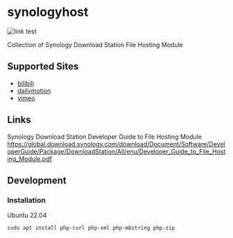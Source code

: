 # synologyhost

![link test](https://github.com/franklai/synologyhost/workflows/CI/badge.svg)

Collection of Synology Download Station File Hosting Module

## Supported Sites
* [bilibili](https://www.bilibili.com)
* [dailymotion](https://dailymotion.com)
* [vimeo](https://vimeo.com)

## Links
Synology Download Station Developer Guide to File Hosting Module
https://global.download.synology.com/download/Document/Software/DeveloperGuide/Package/DownloadStation/All/enu/Developer_Guide_to_File_Hosting_Module.pdf

## Development

### Installation

Ubuntu 22.04

```bash
sudo apt install php-curl php-xml php-mbstring php-zip
```

